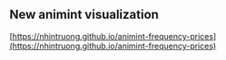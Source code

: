 ## New animint visualization
[https://nhintruong.github.io/animint-frequency-prices](https://nhintruong.github.io/animint-frequency-prices)
